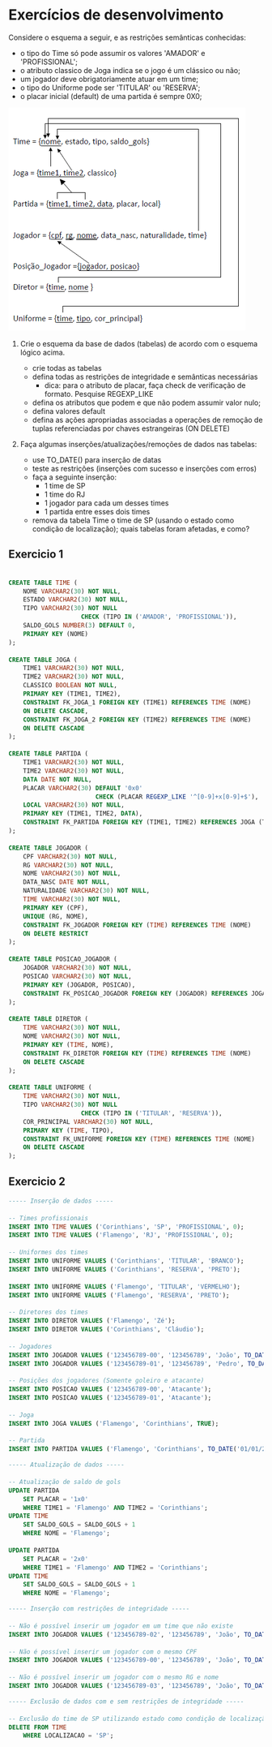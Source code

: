 # Exercícios de desenvolvimento

Considere o esquema a seguir, e as restrições semânticas conhecidas:

- o tipo do Time só pode assumir os valores 'AMADOR' e 'PROFISSIONAL';
- o atributo classico de Joga indica se o jogo é um clássico ou não;
- um jogador deve obrigatoriamente atuar em um time;
- o tipo do Uniforme pode ser 'TITULAR' ou 'RESERVA';
- o placar inicial (default) de uma partida é sempre 0X0;

![modelo Relacional](ModeloRelacional.png)

1. Crie o esquema da base de dados (tabelas) de acordo com o esquema lógico acima.
    - crie todas as tabelas
    - defina todas as restrições de integridade e semânticas necessárias
      - dica: para o atributo de placar, faça check de verificação de formato.
    Pesquise REGEXP_LIKE
    - defina os atributos que podem e que não podem assumir valor nulo;
    - defina valores default
    - defina as ações apropriadas associadas a operações de remoção de tuplas referenciadas por chaves estrangeiras (ON DELETE)

2. Faça algumas inserções/atualizações/remoções de dados nas tabelas:
   - use TO_DATE() para inserção de datas
   - teste as restrições (inserções com sucesso e inserções com erros)
   - faça a seguinte inserção:
     - 1 time de SP
     - 1 time do RJ
     - 1 jogador para cada um desses times
     - 1 partida entre esses dois times
   - remova da tabela Time o time de SP (usando o estado como condição de localização); quais tabelas foram afetadas, e como?

## Exercicio 1

```SQL

CREATE TABLE TIME (
    NOME VARCHAR2(30) NOT NULL,
    ESTADO VARCHAR2(30) NOT NULL,
    TIPO VARCHAR2(30) NOT NULL
                    CHECK (TIPO IN ('AMADOR', 'PROFISSIONAL')),
    SALDO_GOLS NUMBER(3) DEFAULT 0,
    PRIMARY KEY (NOME)
);  

CREATE TABLE JOGA (
    TIME1 VARCHAR2(30) NOT NULL,
    TIME2 VARCHAR2(30) NOT NULL,
    CLASSICO BOOLEAN NOT NULL,
    PRIMARY KEY (TIME1, TIME2),
    CONSTRAINT FK_JOGA_1 FOREIGN KEY (TIME1) REFERENCES TIME (NOME)
    ON DELETE CASCADE,
    CONSTRAINT FK_JOGA_2 FOREIGN KEY (TIME2) REFERENCES TIME (NOME)
    ON DELETE CASCADE
);

CREATE TABLE PARTIDA (
    TIME1 VARCHAR2(30) NOT NULL,
    TIME2 VARCHAR2(30) NOT NULL,
    DATA DATE NOT NULL,
    PLACAR VARCHAR2(30) DEFAULT '0x0'
                        CHECK (PLACAR REGEXP_LIKE '^[0-9]+x[0-9]+$'),
    LOCAL VARCHAR2(30) NOT NULL,
    PRIMARY KEY (TIME1, TIME2, DATA),
    CONSTRAINT FK_PARTIDA FOREIGN KEY (TIME1, TIME2) REFERENCES JOGA (TIME1, TIME2) ON DELETE CASCADE
);

CREATE TABLE JOGADOR (
    CPF VARCHAR2(30) NOT NULL,
    RG VARCHAR2(30) NOT NULL,
    NOME VARCHAR2(30) NOT NULL,
    DATA_NASC DATE NOT NULL,
    NATURALIDADE VARCHAR2(30) NOT NULL,
    TIME VARCHAR2(30) NOT NULL,
    PRIMARY KEY (CPF),
    UNIQUE (RG, NOME),
    CONSTRAINT FK_JOGADOR FOREIGN KEY (TIME) REFERENCES TIME (NOME) 
    ON DELETE RESTRICT
);

CREATE TABLE POSICAO_JOGADOR (
    JOGADOR VARCHAR2(30) NOT NULL,
    POSICAO VARCHAR2(30) NOT NULL,
    PRIMARY KEY (JOGADOR, POSICAO),
    CONSTRAINT FK_POSICAO_JOGADOR FOREIGN KEY (JOGADOR) REFERENCES JOGADOR (CPF) ON DELETE CASCADE 
);

CREATE TABLE DIRETOR (
    TIME VARCHAR2(30) NOT NULL,
    NOME VARCHAR2(30) NOT NULL,
    PRIMARY KEY (TIME, NOME),
    CONSTRAINT FK_DIRETOR FOREIGN KEY (TIME) REFERENCES TIME (NOME)
    ON DELETE CASCADE
);

CREATE TABLE UNIFORME (
    TIME VARCHAR2(30) NOT NULL,
    TIPO VARCHAR2(30) NOT NULL
                    CHECK (TIPO IN ('TITULAR', 'RESERVA')),
    COR_PRINCIPAL VARCHAR2(30) NOT NULL,
    PRIMARY KEY (TIME, TIPO),
    CONSTRAINT FK_UNIFORME FOREIGN KEY (TIME) REFERENCES TIME (NOME)
    ON DELETE CASCADE
);

```

## Exercicio 2

```SQL
----- Inserção de dados -----

-- Times profissionais
INSERT INTO TIME VALUES ('Corinthians', 'SP', 'PROFISSIONAL', 0);
INSERT INTO TIME VALUES ('Flamengo', 'RJ', 'PROFISSIONAL', 0);

-- Uniformes dos times
INSERT INTO UNIFORME VALUES ('Corinthians', 'TITULAR', 'BRANCO');
INSERT INTO UNIFORME VALUES ('Corinthians', 'RESERVA', 'PRETO');

INSERT INTO UNIFORME VALUES ('Flamengo', 'TITULAR', 'VERMELHO');
INSERT INTO UNIFORME VALUES ('Flamengo', 'RESERVA', 'PRETO');

-- Diretores dos times
INSERT INTO DIRETOR VALUES ('Flamengo', 'Zé');
INSERT INTO DIRETOR VALUES ('Corinthians', 'Cláudio');

-- Jogadores 
INSERT INTO JOGADOR VALUES ('123456789-00', '123456789', 'João', TO_DATE('01/01/1991', 'DD/MM/YYYY'), 'Rio de Janeiro', 'Flamengo');
INSERT INTO JOGADOR VALUES ('123456789-01', '123456789', 'Pedro', TO_DATE('01/01/1987', 'DD/MM/YYYY'), 'São Paulo', 'Corinthians');

-- Posições dos jogadores (Somente goleiro e atacante)
INSERT INTO POSICAO VALUES ('123456789-00', 'Atacante');
INSERT INTO POSICAO VALUES ('123456789-01', 'Atacante');

-- Joga
INSERT INTO JOGA VALUES ('Flamengo', 'Corinthians', TRUE);

-- Partida
INSERT INTO PARTIDA VALUES ('Flamengo', 'Corinthians', TO_DATE('01/01/2019', 'DD/MM/YYYY'), '0x0', 'Maracanã');

```

```SQL
----- Atualização de dados -----

-- Atualização de saldo de gols
UPDATE PARTIDA 
    SET PLACAR = '1x0' 
    WHERE TIME1 = 'Flamengo' AND TIME2 = 'Corinthians';
UPDATE TIME 
    SET SALDO_GOLS = SALDO_GOLS + 1 
    WHERE NOME = 'Flamengo';

UPDATE PARTIDA 
    SET PLACAR = '2x0' 
    WHERE TIME1 = 'Flamengo' AND TIME2 = 'Corinthians';
UPDATE TIME 
    SET SALDO_GOLS = SALDO_GOLS + 1 
    WHERE NOME = 'Flamengo';

```

```SQL
----- Inserção com restrições de integridade -----

-- Não é possível inserir um jogador em um time que não existe
INSERT INTO JOGADOR VALUES ('123456789-02', '123456789', 'João', TO_DATE('01/01/1991', 'DD/MM/YYYY'), 'Rio de Janeiro', 'São Paulo');

-- Não é possível inserir um jogador com o mesmo CPF
INSERT INTO JOGADOR VALUES ('123456789-00', '123456789', 'João', TO_DATE('01/01/1991', 'DD/MM/YYYY'), 'Rio de Janeiro', 'Flamengo');

-- Não é possível inserir um jogador com o mesmo RG e nome
INSERT INTO JOGADOR VALUES ('123456789-03', '123456789', 'João', TO_DATE('01/01/1991', 'DD/MM/YYYY'), 'Rio de Janeiro', 'Flamengo');

```

```SQL
----- Exclusão de dados com e sem restrições de integridade -----

-- Exclusão do time de SP utilizando estado como condição de localização
DELETE FROM TIME 
    WHERE LOCALIZACAO = 'SP';

```

